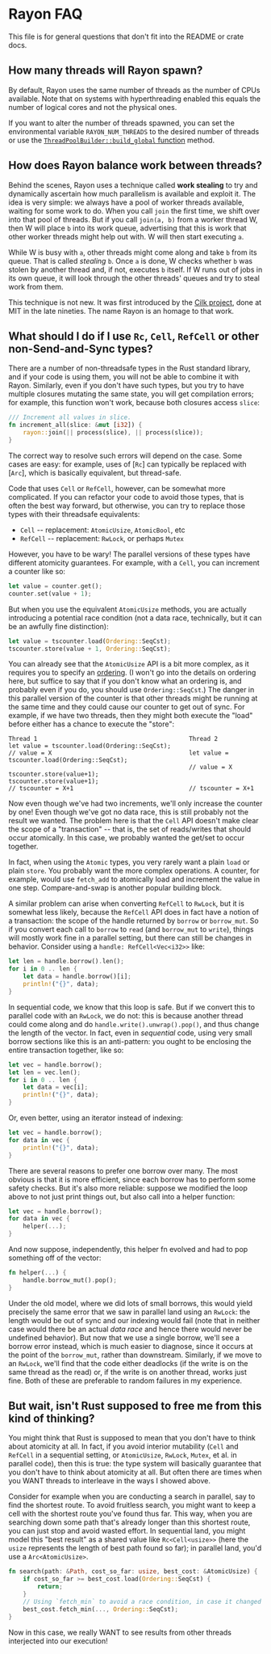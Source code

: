 # Rayon FAQ

This file is for general questions that don't fit into the README or crate docs.

## How many threads will Rayon spawn?

By default, Rayon uses the same number of threads as the number of CPUs
available. Note that on systems with hyperthreading enabled this equals the
number of logical cores and not the physical ones.

If you want to alter the number of threads spawned, you can set the
environmental variable `RAYON_NUM_THREADS` to the desired number of threads or
use the
[`ThreadPoolBuilder::build_global` function](https://docs.rs/rayon/*/rayon/struct.ThreadPoolBuilder.html#method.build_global)
method.

## How does Rayon balance work between threads?

Behind the scenes, Rayon uses a technique called **work stealing** to try and
dynamically ascertain how much parallelism is available and exploit it. The idea
is very simple: we always have a pool of worker threads available, waiting for
some work to do. When you call `join` the first time, we shift over into that
pool of threads. But if you call `join(a, b)` from a worker thread W, then W
will place `b` into its work queue, advertising that this is work that other
worker threads might help out with. W will then start executing `a`.

While W is busy with `a`, other threads might come along and take `b` from its
queue. That is called *stealing* `b`. Once `a` is done, W checks whether `b` was
stolen by another thread and, if not, executes `b` itself. If W runs out of jobs
in its own queue, it will look through the other threads' queues and try to
steal work from them.

This technique is not new. It was first introduced by the [Cilk project][cilk],
done at MIT in the late nineties. The name Rayon is an homage to that work.

[cilk]: http://supertech.csail.mit.edu/cilk/

## What should I do if I use `Rc`, `Cell`, `RefCell` or other non-Send-and-Sync types?

There are a number of non-threadsafe types in the Rust standard library, and if
your code is using them, you will not be able to combine it with Rayon.
Similarly, even if you don't have such types, but you try to have multiple
closures mutating the same state, you will get compilation errors; for example,
this function won't work, because both closures access `slice`:

```rust
/// Increment all values in slice.
fn increment_all(slice: &mut [i32]) {
    rayon::join(|| process(slice), || process(slice));
}
```

The correct way to resolve such errors will depend on the case. Some cases are
easy: for example, uses of [`Rc`] can typically be replaced with [`Arc`], which
is basically equivalent, but thread-safe.

Code that uses `Cell` or `RefCell`, however, can be somewhat more complicated.
If you can refactor your code to avoid those types, that is often the best way
forward, but otherwise, you can try to replace those types with their threadsafe
equivalents:

- `Cell` -- replacement: `AtomicUsize`, `AtomicBool`, etc
- `RefCell` -- replacement: `RwLock`, or perhaps `Mutex`

However, you have to be wary! The parallel versions of these types have
different atomicity guarantees. For example, with a `Cell`, you can increment a
counter like so:

```rust
let value = counter.get();
counter.set(value + 1);
```

But when you use the equivalent `AtomicUsize` methods, you are actually
introducing a potential race condition (not a data race, technically, but it can
be an awfully fine distinction):

```rust
let value = tscounter.load(Ordering::SeqCst);
tscounter.store(value + 1, Ordering::SeqCst);
```

You can already see that the `AtomicUsize` API is a bit more complex, as it
requires you to specify an
[ordering](https://doc.rust-lang.org/std/sync/atomic/enum.Ordering.html). (I
won't go into the details on ordering here, but suffice to say that if you don't
know what an ordering is, and probably even if you do, you should use
`Ordering::SeqCst`.) The danger in this parallel version of the counter is that
other threads might be running at the same time and they could cause our counter
to get out of sync. For example, if we have two threads, then they might both
execute the "load" before either has a chance to execute the "store":

```
Thread 1                                          Thread 2
let value = tscounter.load(Ordering::SeqCst);
// value = X                                      let value = tscounter.load(Ordering::SeqCst);
                                                  // value = X
tscounter.store(value+1);                         tscounter.store(value+1);
// tscounter = X+1                                // tscounter = X+1
```

Now even though we've had two increments, we'll only increase the counter by
one! Even though we've got no data race, this is still probably not the result
we wanted. The problem here is that the `Cell` API doesn't make clear the scope
of a "transaction" -- that is, the set of reads/writes that should occur
atomically. In this case, we probably wanted the get/set to occur together.

In fact, when using the `Atomic` types, you very rarely want a plain `load` or
plain `store`. You probably want the more complex operations. A counter, for
example, would use `fetch_add` to atomically load and increment the value in one
step. Compare-and-swap is another popular building block.

A similar problem can arise when converting `RefCell` to `RwLock`, but it is
somewhat less likely, because the `RefCell` API does in fact have a notion of a
transaction: the scope of the handle returned by `borrow` or `borrow_mut`. So if
you convert each call to `borrow` to `read` (and `borrow_mut` to `write`),
things will mostly work fine in a parallel setting, but there can still be
changes in behavior. Consider using a `handle: RefCell<Vec<i32>>` like:

```rust
let len = handle.borrow().len();
for i in 0 .. len {
    let data = handle.borrow()[i];
    println!("{}", data);
}
```

In sequential code, we know that this loop is safe. But if we convert this to
parallel code with an `RwLock`, we do not: this is because another thread could
come along and do `handle.write().unwrap().pop()`, and thus change the length of
the vector. In fact, even in *sequential* code, using very small borrow sections
like this is an anti-pattern: you ought to be enclosing the entire transaction
together, like so:

```rust
let vec = handle.borrow();
let len = vec.len();
for i in 0 .. len {
    let data = vec[i];
    println!("{}", data);
}
```

Or, even better, using an iterator instead of indexing:

```rust
let vec = handle.borrow();
for data in vec {
    println!("{}", data);
}
```

There are several reasons to prefer one borrow over many. The most obvious is
that it is more efficient, since each borrow has to perform some safety checks.
But it's also more reliable: suppose we modified the loop above to not just
print things out, but also call into a helper function:

```rust
let vec = handle.borrow();
for data in vec {
    helper(...);
}
```

And now suppose, independently, this helper fn evolved and had to pop something
off of the vector:

```rust
fn helper(...) {
    handle.borrow_mut().pop();
}
```

Under the old model, where we did lots of small borrows, this would yield
precisely the same error that we saw in parallel land using an `RwLock`: the
length would be out of sync and our indexing would fail (note that in neither
case would there be an actual *data race* and hence there would never be
undefined behavior). But now that we use a single borrow, we'll see a borrow
error instead, which is much easier to diagnose, since it occurs at the point of
the `borrow_mut`, rather than downstream. Similarly, if we move to an `RwLock`,
we'll find that the code either deadlocks (if the write is on the same thread as
the read) or, if the write is on another thread, works just fine. Both of these
are preferable to random failures in my experience.

## But wait, isn't Rust supposed to free me from this kind of thinking?

You might think that Rust is supposed to mean that you don't have to think about
atomicity at all. In fact, if you avoid interior mutability (`Cell` and
`RefCell` in a sequential setting, or `AtomicUsize`, `RwLock`, `Mutex`, et al.
in parallel code), then this is true: the type system will basically guarantee
that you don't have to think about atomicity at all. But often there are times
when you WANT threads to interleave in the ways I showed above.

Consider for example when you are conducting a search in parallel, say to find
the shortest route. To avoid fruitless search, you might want to keep a cell
with the shortest route you've found thus far. This way, when you are searching
down some path that's already longer than this shortest route, you can just stop
and avoid wasted effort. In sequential land, you might model this "best result"
as a shared value like `Rc<Cell<usize>>` (here the `usize` represents the length
of best path found so far); in parallel land, you'd use a `Arc<AtomicUsize>`.

```rust
fn search(path: &Path, cost_so_far: usize, best_cost: &AtomicUsize) {
    if cost_so_far >= best_cost.load(Ordering::SeqCst) {
        return;
    }
    // Using `fetch_min` to avoid a race condition, in case it changed since `load`.
    best_cost.fetch_min(..., Ordering::SeqCst);
}
```

Now in this case, we really WANT to see results from other threads interjected
into our execution!
